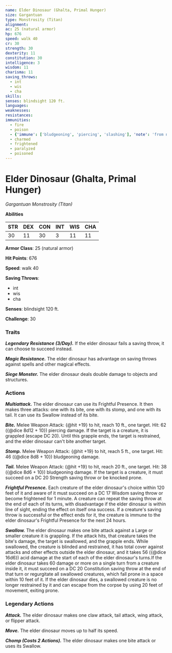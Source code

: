 ```yaml
---
name: Elder Dinosaur (Ghalta, Primal Hunger)
size: Gargantuan
type: Monstrosity (Titan)
alignment: 
ac: 25 (natural armor)
hp: 676
speed: walk 40
cr: 30
strength: 30
dexterity: 11
constitution: 30
intelligence: 3
wisdom: 11
charisma: 11
saving_throws:
  - int
  - wis
  - cha
skills:
senses: blindsight 120 ft.
languages:
weaknesses:
resistances:
immunities:
  - fire
  - poison
  - {'immune': ['bludgeoning', 'piercing', 'slashing'], 'note': 'from nonmagical attacks'}
  - charmed
  - frightened
  - paralyzed
  - poisoned
---
```


# Elder Dinosaur (Ghalta, Primal Hunger)

*Gargantuan Monstrosity (Titan)*

**Abilities**

| STR | DEX | CON | INT | WIS | CHA |
| --- | --- | --- | --- | --- | --- |
| 30 | 11 | 30 | 3 | 11 | 11 |

**Armor Class**: 25 (natural armor)

**Hit Points**: 676

**Speed**: walk 40

**Saving Throws**:
  - int
  - wis
  - cha

**Senses**: blindsight 120 ft.

**Challenge**: 30

### Traits
***Legendary Resistance (3/Day).*** If the elder dinosaur fails a saving throw, it can choose to succeed instead.

***Magic Resistance.*** The elder dinosaur has advantage on saving throws against spells and other magical effects.

***Siege Monster.*** The elder dinosaur deals double damage to objects and structures.

### Actions
***Multiattack.*** The elder dinosaur can use its Frightful Presence. It then makes three attacks: one with its bite, one with its stomp, and one with its tail. It can use its Swallow instead of its bite.

***Bite.*** Melee Weapon Attack: {@hit +19} to hit, reach 10 ft., one target. Hit: 62 ({@dice 8d12 + 10}) piercing damage. If the target is a creature, it is grappled (escape DC 20). Until this grapple ends, the target is restrained, and the elder dinosaur can't bite another target.

***Stomp.*** Melee Weapon Attack: {@hit +19} to hit, reach 5 ft., one target. Hit: 46 ({@dice 8d8 + 10}) bludgeoning damage.

***Tail.*** Melee Weapon Attack: {@hit +19} to hit, reach 20 ft., one target. Hit: 38 ({@dice 8d6 + 10}) bludgeoning damage. If the target is a creature, it must succeed on a DC 20 Strength saving throw or be knocked prone.

***Frightful Presence.*** Each creature of the elder dinosaur's choice within 120 feet of it and aware of it must succeed on a DC 17 Wisdom saving throw or become frightened for 1 minute. A creature can repeat the saving throw at the end of each of its turns, with disadvantage if the elder dinosaur is within line of sight, ending the effect on itself ona success. If a creature's saving throw is successful or the effect ends for it, the creature is immune to the elder dinosaur's Frightful Presence for the next 24 hours.

***Swallow.*** The elder dinosaur makes one bite attack against a Large or smaller creature it is grappling. If the attack hits, that creature takes the bite's damage, the target is swallowed, and the grapple ends. While swallowed, the creature is blinded and restrained, it has total cover against attacks and other effects outside the elder dinosaur, and it takes 56 ({@dice 16d6}) acid damage at the start of each of the elder dinosaur's turns.If the elder dinosaur takes 60 damage or more on a single turn from a creature inside it, it must succeed on a DC 20 Constitution saving throw at the end of that turn or regurgitate all swallowed creatures, which fall prone in a space within 10 feet of it. If the elder dinosaur dies, a swallowed creature is no longer restrained by it and can escape from the corpse by using 20 feet of movement, exiting prone.

### Legendary Actions
***Attack.*** The elder dinosaur makes one claw attack, tail attack, wing attack, or flipper attack.

***Move.*** The elder dinosaur moves up to half its speed.

***Chomp (Costs 2 Actions).*** The elder dinosaur makes one bite attack or uses its Swallow.

